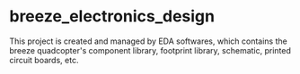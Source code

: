# breeze_electronics_design
This project is created and managed by EDA softwares, which contains the breeze quadcopter's component library, footprint library, schematic, printed circuit boards, etc.
